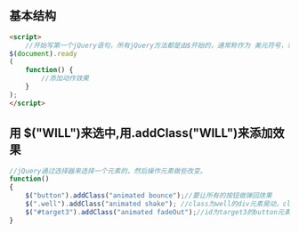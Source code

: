 ## 基本结构
```html
<script>
    //开始写第一个jQuery语句，所有jQuery方法都是由$开始的，通常称作为 美元符号，或者简称为bling。
$(document).ready
(
    function() {
        //添加动作效果
    }
);
</script>
```
## 用 $("WILL")来选中,用.addClass("WILL")来添加效果
```javascript
//jQuery通过选择器来选择一个元素的，然后操作元素做些改变。
function() 
{
    $("button").addClass("animated bounce");//要让所有的按钮做弹回效果
    $(".well").addClass("animated shake"); //class为well的div元素晃动，class用.
    $("#target3").addClass("animated fadeOut");//id为target3的button元素消失,css用#
}
```